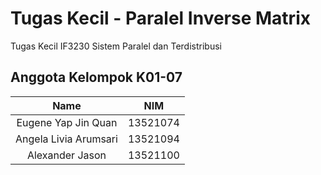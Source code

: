 # Tugas Kecil - Paralel Inverse Matrix

Tugas Kecil IF3230 Sistem Paralel dan Terdistribusi

## Anggota Kelompok K01-07

|          Name         |    NIM   |
|:---------------------:|:--------:|
| Eugene Yap Jin Quan   | 13521074 |
| Angela Livia Arumsari | 13521094 |
| Alexander Jason       | 13521100 |
